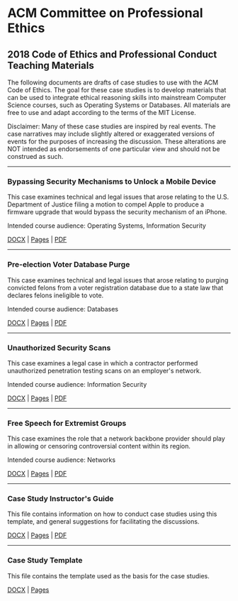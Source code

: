 ACM Committee on Professional Ethics
====================================

2018 Code of Ethics and Professional Conduct Teaching Materials
---------------------------------------------------------------

The following documents are drafts of case studies to use with the ACM Code of
Ethics. The goal for these case studies is to develop materials that can be used
to integrate ethical reasoning skills into mainstream Computer Science courses,
such as Operating Systems or Databases. All materials are free to use and adapt
according to the terms of the MIT License.

Disclaimer: Many of these case studies are inspired by real events. The case
narratives may include slightly altered or exaggerated versions of events for
the purposes of increasing the discussion. These alterations are NOT intended as
endorsements of one particular view and should not be construed as such.

---

### Bypassing Security Mechanisms to Unlock a Mobile Device

This case examines technical and legal issues that arose relating to the U.S.
Department of Justice filing a motion to compel Apple to produce a firmware
upgrade that would bypass the security mechanism of an iPhone.

Intended course audience: Operating Systems, Information Security

[DOCX](Cases/BypassMobileSecurity/BypassingSecurityMechanisms.docx) | [Pages](Cases/BypassMobileSecurity/BypassingSecurityMechanisms.pages) | [PDF](Cases/BypassMobileSecurity/BypassingSecurityMechanisms.pdf)

---

### Pre-election Voter Database Purge

This case examines technical and legal issues that arose relating to purging
convicted felons from a voter registration database due to a state law that
declares felons ineligible to vote.

Intended course audience: Databases

[DOCX](Cases/VoterDBPurge/VoterDatabasePurge.docx) | [Pages](Cases/VoterDBPurge/VoterDatabasePurge.pages) | [PDF](Cases/VoterDBPurge/VoterDatabasePurge.pdf)

---

### Unauthorized Security Scans

This case examines a legal case in which a contractor performed unauthorized
penetration testing scans on an employer's network.

Intended course audience: Information Security

[DOCX](Cases/UnauthorizedScans/UnauthorizedSecurityScans.docx) | [Pages](Cases/UnauthorizedScans/UnauthorizedSecurityScans.pages) | [PDF](Cases/UnauthorizedScans/UnauthorizedSecurityScans.pdf)

---

### Free Speech for Extremist Groups

This case examines the role that a network backbone provider should play in
allowing or censoring controversial content within its region.

Intended course audience: Networks

[DOCX](Cases/FreeSpeechExtremists/FreeSpeechforWhiteSupremacists.docx) | [Pages](Cases/FreeSpeechExtremists/FreeSpeechforWhiteSupremacists.pages) | [PDF](Cases/FreeSpeechExtremists/FreeSpeechforWhiteSupremacists.pdf)

---

### Case Study Instructor's Guide

This file contains information on how to conduct case studies using this
template, and general suggestions for facilitating the discussions.

[DOCX](Cases/CaseStudyInquiryGuide.docx) | [Pages](Cases/CaseStudyInquiryGuide.pages) | [PDF](Cases/CaseStudyInquiryGuide.pdf)

---

### Case Study Template

This file contains the template used as the basis for the case studies.

[DOCX](Cases/CaseStudyTemplate.docx) | [Pages](Cases/CaseStudyTemplate.pages)
